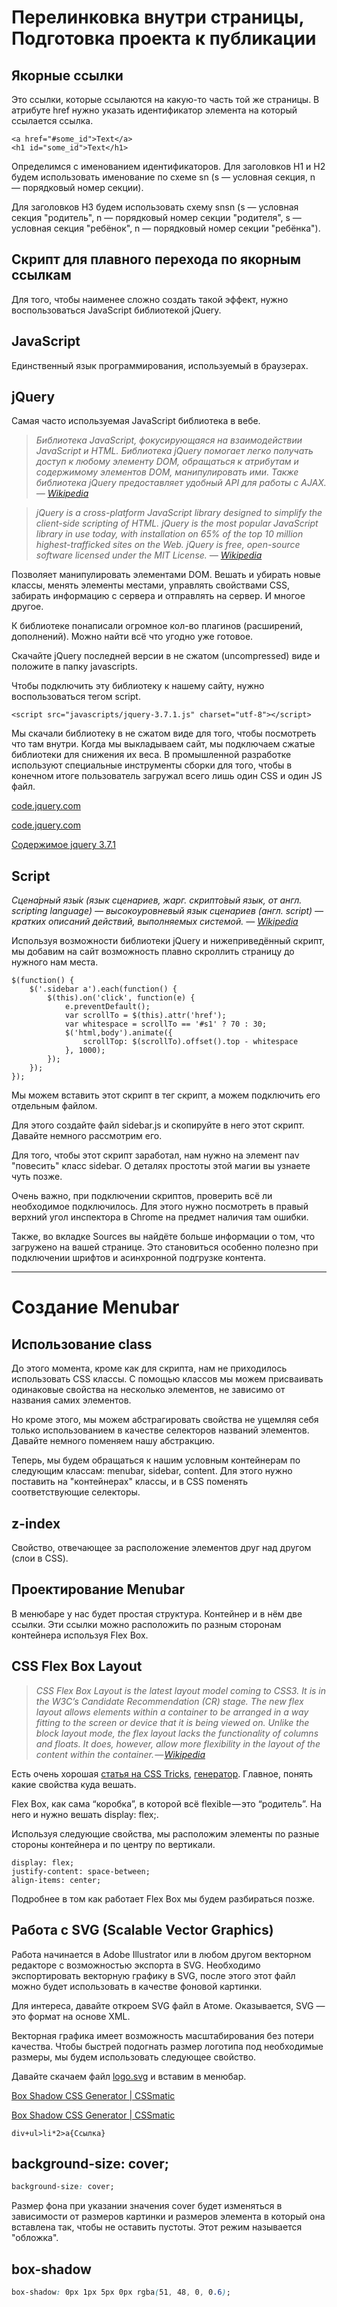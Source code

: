 # Перелинковка внутри страницы, Подготовка проекта к публикации

## **Якорные ссылки**    

Это ссылки, которые ссылаются на какую-то часть той же страницы. В атрибуте href нужно указать идентификатор элемента на который ссылается ссылка.

```
<a href="#some_id">Text</a>
<h1 id="some_id">Text</h1>
```


Определимся с именованием идентификаторов. Для заголовков H1 и H2 будем использовать именование по схеме sn (s — условная секция, n — порядковый номер секции).

Для заголовков H3 будем использовать схему snsn (s — условная секция "родитель", n — порядковый номер секции "родителя", s — условная секция "ребёнок", n — порядковый номер секции "ребёнка").

## **Скрипт для плавного перехода по якорным ссылкам**

Для того, чтобы наименее сложно создать такой эффект, нужно воспользоваться JavaScript библиотекой jQuery.

## **JavaScript**

Единственный язык программирования, используемый в браузерах.

## jQuery

Самая часто используемая JavaScript библиотека в вебе.

> *Библиотека JavaScript, фокусирующаяся на взаимодействии JavaScript и HTML. Библиотека jQuery помогает легко получать доступ к любому элементу DOM, обращаться к атрибутам и содержимому элементов DOM, манипулировать ими. Также библиотека jQuery предоставляет удобный API для работы с AJAX. — [Wikipedia](https://ru.wikipedia.org/wiki/JQuery)*

> *jQuery is a cross-platform JavaScript library designed to simplify the client-side scripting of HTML. jQuery is the most popular JavaScript library in use today, with installation on 65% of the top 10 million highest-trafficked sites on the Web. jQuery is free, open-source software licensed under the MIT License. — [Wikipedia](https://en.wikipedia.org/wiki/JQuery)*

Позволяет манипулировать элементами DOM. Вешать и убирать новые классы, менять элементы местами, управлять свойствами CSS, забирать информацию с сервера и отправлять на сервер. И многое другое.

К библиотеке понаписали огромное кол-во плагинов (расширений, дополнений). Можно найти всё что угодно уже готовое.

Скачайте jQuery последней версии в не сжатом (uncompressed) виде и положите в папку javascripts.

Чтобы подключить эту библиотеку к нашему сайту, нужно воспользоваться тегом script.

```
<script src="javascripts/jquery-3.7.1.js" charset="utf-8"></script>
```


Мы скачали библиотеку в не сжатом виде для того, чтобы посмотреть что там внутри. Когда мы выкладываем сайт, мы подключаем сжатые библиотеки для снижения их веса. В промышленной разработке используют специальные инструменты сборки для того, чтобы в конечном итоге пользователь загружал всего лишь один CSS и один JS файл.

[code.jquery.com](https://code.jquery.com/jquery-3.7.1.js)

[code.jquery.com](https://code.jquery.com/jquery-3.7.1.js)

[Содержимое jquery 3.7.1 ](https://code.jquery.com/jquery-3.7.1.js)



## **Script**

*Сцена́рный язы́к (язык сценариев, жарг. скрипто́вый язык, от англ. scripting language) — высокоуровневый язык сценариев (англ. script) — кратких описаний действий, выполняемых системой. — [Wikipedia](https://ru.wikipedia.org/wiki/%D0%A1%D1%86%D0%B5%D0%BD%D0%B0%D1%80%D0%BD%D1%8B%D0%B9_%D1%8F%D0%B7%D1%8B%D0%BA)*

Используя возможности библиотеки jQuery и нижеприведённый скрипт, мы добавим на сайт возможность плавно скроллить страницу до нужного нам места.

```
$(function() { 
	$('.sidebar a').each(function() { 
		$(this).on('click', function(e) { 
			e.preventDefault(); 
			var scrollTo = $(this).attr('href'); 
			var whitespace = scrollTo == '#s1' ? 70 : 30;
			$('html,body').animate({ 
				scrollTop: $(scrollTo).offset().top - whitespace 
			}, 1000);
		}); 
	});
});
```


Мы можем вставить этот скрипт в тег скрипт, а можем подключить его отдельным файлом.

Для этого создайте файл sidebar.js и скопируйте в него этот скрипт. Давайте немного рассмотрим его.

Для того, чтобы этот скрипт заработал, нам нужно на элемент nav "повесить" класс sidebar. О деталях простоты этой магии вы узнаете чуть позже.

Очень важно, при подключении скриптов, проверить всё ли необходимое подключилось. Для этого нужно посмотреть в правый верхний угол инспектора в Chrome на предмет наличия там ошибки.

Также, во вкладке Sources вы найдёте больше информации о том, что загружено на вашей странице. Это становиться особенно полезно при подключении шрифтов и асинхронной подгрузке контента.

---

# **Создание Menubar**

## **Использование class**

До этого момента, кроме как для скрипта, нам не приходилось использовать CSS классы. С помощью классов мы можем присваивать одинаковые свойства на несколько элементов, не зависимо от названия самих элементов.

Но кроме этого, мы можем абстрагировать свойства не ущемляя себя только использованием в качестве селекторов названий элементов. Давайте немного поменяем нашу абстракцию.

Теперь, мы будем обращаться к нашим условным контейнерам по следующим классам: menubar, sidebar, content. Для этого нужно поставить на "контейнерах" классы, и в CSS поменять соответствующие селекторы.

## **z-index**

Свойство, отвечающее за расположение элементов друг над другом (слои в CSS).

## **Проектирование Menubar**

В менюбаре у нас будет простая структура. Контейнер и в нём две ссылки. Эти ссылки можно расположить по разным сторонам контейнера используя Flex Box.

## **CSS Flex Box Layout**

> *CSS Flex Box Layout is the latest layout model coming to CSS3. It is in the W3C’s Candidate Recommendation (CR) stage. The new flex layout allows elements within a container to be arranged in a way fitting to the screen or device that it is being viewed on. Unlike the block layout mode, the flex layout lacks the functionality of columns and floats. It does, however, allow more flexibility in the layout of the content within the container. — [Wikipedia](https://en.wikipedia.org/wiki/CSS_Flex_Box_Layout)*

Есть очень хорошая [статья на CSS Tricks](https://css-tricks.com/snippets/css/a-guide-to-flexbox/), [генератор](http://the-echoplex.net/flexyboxes/). Главное, понять какие свойства куда вешать.

Flex Box, как сама “коробка”, в которой всё flexible — это “родитель”. На него и нужно вешать display: flex;.

Используя следующие свойства, мы расположим элементы по разные стороны контейнера и по центру по вертикали.

```
display: flex;
justify-content: space-between;
align-items: center;
```


Подробнее в том как работает Flex Box мы будем разбираться позже.

## **Работа с SVG (Scalable Vector Graphics)**

Работа начинается в Adobe Illustrator или в любом другом векторном редакторе с возможностью экспорта в SVG. Необходимо экспортировать векторную графику в SVG, после этого этот файл можно будет использовать в качестве фоновой картинки.

Для интереса, давайте откроем SVG файл в Атоме. Оказывается, SVG — это формат на основе XML.

Векторная графика имеет возможность масштабирования без потери качества. Чтобы быстрей подогнать размер логотипа под необходимые размеры, мы будем использовать следующее свойство.

Давайте скачаем файл [logo.svg](https://raw.githubusercontent.com/annkomkova/wikimedium/170a33452adac3db084fa2dc4a9c5ea204f52aa7/images/logo.svg) и вставим в менюбар.

[Box Shadow CSS Generator | CSSmatic](https://www.cssmatic.com/box-shadow)

[Box Shadow CSS Generator | CSSmatic](https://www.cssmatic.com/box-shadow)

```
div+ul>li*2>a{Ссылка}
```


## **background-size: cover;**

```CSS
background-size: cover;
```


Размер фона при указании значения cover будет изменяться в зависимости от размеров картинки и размеров элемента в который она вставлена так, чтобы не оставить пустоты. Этот режим называется "обложка".

## **box-shadow**

```CSS
box-shadow: 0px 1px 5px 0px rgba(51, 48, 0, 0.6);
```




